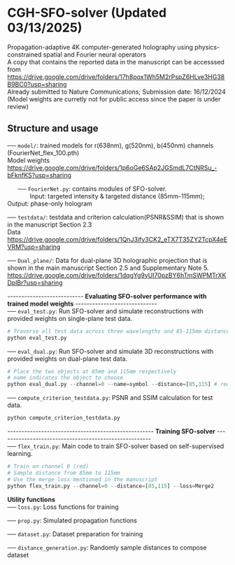 # CGH-SFO-solver (Updated 03/13/2025)
Propagation-adaptive 4K computer-generated holography using physics-constrained spatial and Fourier neural operators  
A copy that contains the reported data in the manuscript can be accesssed from https://drive.google.com/drive/folders/17h8pox1Wh5M2rPspZ6HLve3HG38B9BC0?usp=sharing  
Already submitted to Nature Communications; Submission date: 16/12/2024  
(Model weights are curretly not for public access since the paper is under review)

## Structure and usage   
── `model/`: trained models for r(638nm), g(520nm), b(450nm) channels (FourierNet_flex_100.pth)  
Model weights https://drive.google.com/drive/folders/1p6oGe6SAp2JGSmdL7CtNRSu_-bFknfKS?usp=sharing  

&nbsp;&nbsp;&nbsp;&nbsp;&nbsp;&nbsp;── `FourierNet.py`: contains modules of SFO-solver.  
&nbsp;&nbsp;&nbsp;&nbsp;&nbsp;&nbsp;&nbsp;&nbsp;&nbsp;&nbsp;&nbsp;&nbsp;&nbsp;Input: targeted intensity & targeted distance (85mm-115mm); Output: phase-only hologram  

── `testdata/`: testdata and criterion calculation(PSNR&SSIM) that is shown in the manuscript Section 2.3  
Data https://drive.google.com/drive/folders/1QnJ3ify3CK2_eTX7T35ZY2TcpX4eEVRM?usp=sharing  

── `Dual_plane/`: Data for dual-plane 3D holographic projection that is shown in the main manuscript Section 2.5 and Supplementary Note 5.
https://drive.google.com/drive/folders/1dqgYg9yUl70pzBY6hTmSWPMTrXKDplBr?usp=sharing  

--------------------------- **Evaluating SFO-solver performance with trained model weights** -----------------------------  
── `eval_test.py`: Run SFO-solver and simulate reconstructions with provided weights on single-plane test data.  
```python
# Traverse all test data across three wavelengths and 85-115mm distances with 1mm interval
python eval_test.py
```

── `eval_dual.py`: Run SFO-solver and simulate 3D reconstructions with provided weights on dual-plane test data.  
```python
# Place the two objects at 85mm and 115mm respectively
# name indicates the object to choose
python eval_dual.py --channel=0 --name=symbol --distance=[85,115] # red:0, green:1, blue:2
```

── `compute_criterion_testdata.py`: PSNR and SSIM calculation for test data.  
```python
python compute_criterion_testdata.py
```

---------------------------------------------------- **Training SFO-solver** ------------------------------------------------------  
── `flex_train.py`: Main code to train SFO-solver based on self-supervised learning.  
```python
# Train on channel 0 (red)
# Sample distance from 85mm to 115mm
# Use the merge loss mentioned in the manuscript
python flex_train.py --channel=0 --distance=[85,115] --loss=Merge2
```

**Utility functions**  
── `loss.py`: Loss functions for training

── `prop.py`: Simulated propagation functions

── `dataset.py`: Dataset preparation for training

── `distance_generation.py`: Randomly sample distances to compose dataset
